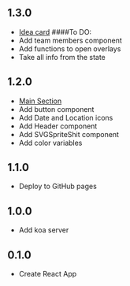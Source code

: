 ## 1.3.0
* [Idea card](https://github.com/ZorianaPro/hackathon2020/issues/7)
####To DO:
* Add team members component
* Add functions to open overlays
* Take all info from the state

## 1.2.0
* [Main Section](https://github.com/ZorianaPro/hackathon2020/issues/4)
* Add button component
* Add Date and Location icons
* Add Header component
* Add SVGSpriteShit component
* Add color variables

## 1.1.0
* Deploy to GitHub pages

## 1.0.0
* Add koa server

## 0.1.0
* Create React App


